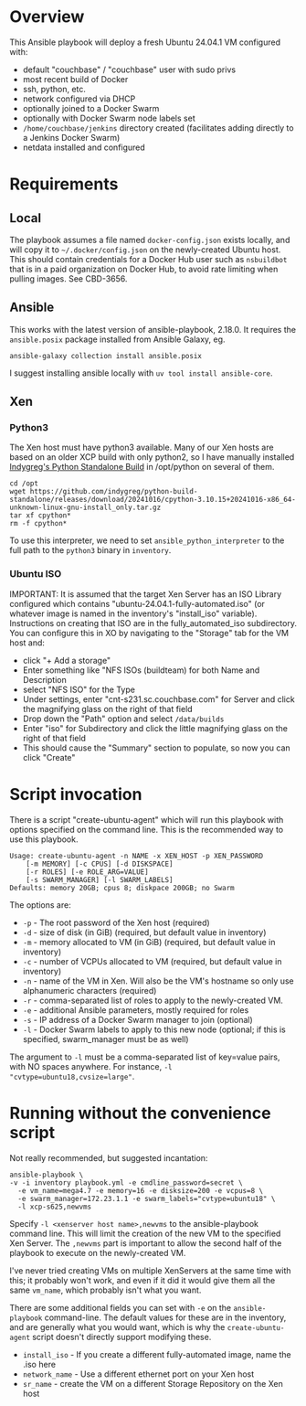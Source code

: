 # Overview

This Ansible playbook will deploy a fresh Ubuntu 24.04.1 VM configured with:

 - default "couchbase" / "couchbase" user with sudo privs
 - most recent build of Docker
 - ssh, python, etc.
 - network configured via DHCP
 - optionally joined to a Docker Swarm
 - optionally with Docker Swarm node labels set
 - `/home/couchbase/jenkins` directory created (facilitates adding
   directly to a Jenkins Docker Swarm)
 - netdata installed and configured

# Requirements

## Local

The playbook assumes a file named `docker-config.json` exists locally,
and will copy it to `~/.docker/config.json` on the newly-created Ubuntu
host. This should contain credentials for a Docker Hub user such as
`nsbuildbot` that is in a paid organization on Docker Hub, to avoid rate
limiting when pulling images. See CBD-3656.

## Ansible

This works with the latest version of ansible-playbook, 2.18.0. It
requires the `ansible.posix` package installed from Ansible Galaxy, eg.

    ansible-galaxy collection install ansible.posix

I suggest installing ansible locally with `uv tool install ansible-core`.

## Xen

### Python3

The Xen host must have python3 available. Many of our Xen hosts are
based on an older XCP build with only python2, so I have manually
installed [Indygreg's Python Standalone
Build](https://github.com/indygreg/python-build-standalone) in
/opt/python on several of them.

    cd /opt
    wget https://github.com/indygreg/python-build-standalone/releases/download/20241016/cpython-3.10.15+20241016-x86_64-unknown-linux-gnu-install_only.tar.gz
    tar xf cpython*
    rm -f cpython*

To use this interpreter, we need to set `ansible_python_interpreter` to
the full path to the `python3` binary in `inventory`.

### Ubuntu ISO

IMPORTANT: It is assumed that the target Xen Server has an ISO Library
configured which contains "ubuntu-24.04.1-fully-automated.iso" (or
whatever image is named in the inventory's "install_iso" variable).
Instructions on creating that ISO are in the fully_automated_iso
subdirectory. You can configure this in XO by navigating to the
"Storage" tab for the VM host and:

 - click "+ Add a storage"
 - Enter something like "NFS ISOs (buildteam) for both Name and Description
 - select "NFS ISO" for the Type
 - Under settings, enter "cnt-s231.sc.couchbase.com" for Server and click the
   magnifying glass on the right of that field
 - Drop down the "Path" option and select `/data/builds`
 - Enter "iso" for Subdirectory and click the little magnifying glass on
   the right of that field
 - This should cause the "Summary" section to populate, so now you can
   click "Create"

# Script invocation

There is a script "create-ubuntu-agent" which will run this playbook
with options specified on the command line. This is the recommended way
to use this playbook.

    Usage: create-ubuntu-agent -n NAME -x XEN_HOST -p XEN_PASSWORD
        [-m MEMORY] [-c CPUS] [-d DISKSPACE]
        [-r ROLES] [-e ROLE_ARG=VALUE]
        [-s SWARM_MANAGER] [-l SWARM_LABELS]
    Defaults: memory 20GB; cpus 8; diskpace 200GB; no Swarm

The options are:

 - `-p` - The root password of the Xen host (required)
 - `-d` - size of disk (in GiB) (required, but default value in
   inventory)
 - `-m` - memory allocated to VM (in GiB) (required, but default value
   in inventory)
 - `-c` - number of VCPUs allocated to VM (required, but default value
   in inventory)
 - `-n` - name of the VM in Xen. Will also be the VM's hostname so
   only use alphanumeric characters (required)
 - `-r` - comma-separated list of roles to apply to the newly-created
   VM.
 - `-e` - additional Ansible parameters, mostly required for roles
 - `-s` - IP address of a Docker Swarm manager to join (optional)
 - `-l` - Docker Swarm labels to apply to this new node (optional; if this
   is specified, swarm_manager must be as well)

The argument to `-l` must be a comma-separated list of key=value pairs,
with NO spaces anywhere. For instance, `-l "cvtype=ubuntu18,cvsize=large"`.


# Running without the convenience script

Not really recommended, but suggested incantation:

    ansible-playbook \
    -v -i inventory playbook.yml -e cmdline_password=secret \
      -e vm_name=mega4.7 -e memory=16 -e disksize=200 -e vcpus=8 \
      -e swarm_manager=172.23.1.1 -e swarm_labels="cvtype=ubuntu18" \
      -l xcp-s625,newvms

Specify `-l <xenserver host name>,newvms` to the ansible-playbook command line.
This will limit the creation of the new VM to the specified Xen Server. The
`,newvms` part is important to allow the second half of the playbook to execute
on the newly-created VM.

I've never tried creating VMs on multiple XenServers at the same time
with this; it probably won't work, and even if it did it would give them
all the same `vm_name`, which probably isn't what you want.

There are some additional fields you can set with `-e` on the
`ansible-playbook` command-line. The default values for these are in the
inventory, and are generally what you would want, which is why the
`create-ubuntu-agent` script doesn't directly support modifying these.

 - `install_iso` - If you create a different fully-automated image, name
 the .iso here
 - `network_name` - Use a different ethernet port on your Xen host
 - `sr_name` - create the VM on a different Storage Repository on the Xen host
